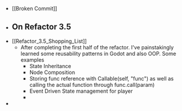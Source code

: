 - [[Broken Commit]]
- ## On Refactor 3.5
- [[Refactor_3.5_Shopping_List]]
	- After completing the first half of the refactor. I've painstakingly learned some reusability patterns in Godot and also OOP. Some examples
		- State Inheritance
		- Node Composition
		- Storing func reference with Callable(self, "func") as well as calling the actual function through func.call(param)
		- Event Driven State management for player
		-
-